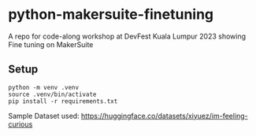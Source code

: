 # python-makersuite-finetuning
A repo for code-along workshop at DevFest Kuala Lumpur 2023 showing Fine tuning on MakerSuite

## Setup

```
python -m venv .venv
source .venv/bin/activate
pip install -r requirements.txt
```

Sample Dataset used: https://huggingface.co/datasets/xiyuez/im-feeling-curious
